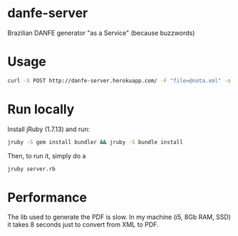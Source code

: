 danfe-server
============

Brazilian DANFE generator "as a Service" (because buzzwords)

# Usage

```sh
curl -X POST http://danfe-server.herokuapp.com/ -F "file=@nota.xml" -o danfe.pdf
```
# Run locally

Install jRuby (1.7.13) and run:

```sh
jruby -S gem install bundler && jruby -S bundle install
```

Then, to run it, simply do a

```sh
jruby server.rb
```

# Performance

The lib used to generate the PDF is slow. In my machine (i5, 8Gb RAM, SSD) it
takes 8 seconds just to convert from XML to PDF.
